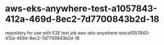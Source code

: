 # aws-eks-anywhere-test-a1057843-412a-469d-8ec2-7d7700843b2d-18
repository for use with E2E test job aws-eks-anywhere-test:a1057843-412a-469d-8ec2-7d7700843b2d-18

